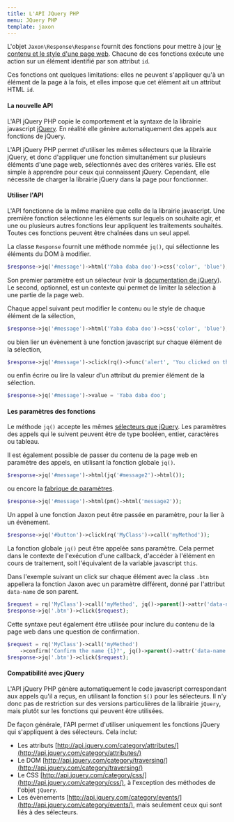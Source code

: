 ```yaml
---
title: L'API JQuery PHP
menu: JQuery PHP
template: jaxon
---
```


L'objet `Jaxon\Response\Response` fournit des fonctions pour mettre à jour [le contenu et le style d'une page web](../features).
Chacune de ces fonctions exécute une action sur un élément identifié par son attribut `id`.

Ces fonctions ont quelques limitations: elles ne peuvent s'appliquer qu'à un élément de la page à la fois, et elles impose que cet élément ait un attribut HTML `id`.

#### La nouvelle API

L'API jQuery PHP copie le comportement et la syntaxe de la librairie javascript [jQuery](https://www.jquery.com).
En réalité elle génère automatiquement des appels aux fonctions de jQuery.

L'API jQuery PHP permet d'utiliser les mêmes sélecteurs que la librairie jQuery, et donc d'appliquer une fonction simultanément sur plusieurs éléments d'une page web, sélectionnés avec des critères variés.
Elle est simple à apprendre pour ceux qui connaissent jQuery. Cependant, elle nécessite de charger la librairie jQuery dans la page pour fonctionner.

#### Utiliser l'API

L'API fonctionne de la même manière que celle de la librairie javascript.
Une première fonction sélectionne les éléments sur lequels on souhaite agir, et une ou plusieurs autres fonctions leur appliquent les traitements souhaités.
Toutes ces fonctions peuvent être chaînées dans un seul appel.

La classe `Response` fournit une méthode nommée `jq()`, qui sélectionne les éléments du DOM à modifier.

```php
$response->jq('#message')->html('Yaba daba doo')->css('color', 'blue');
```

Son premier paramètre est un sélecteur (voir la [documentation de jQuery](http://api.jquery.com/jQuery/)).
Le second, optionnel, est un contexte qui permet de limiter la sélection à une partie de la page web.

Chaque appel suivant peut modifier le contenu ou le style de chaque élément de la sélection,

```php
$response->jq('#message')->html('Yaba daba doo')->css('color', 'blue');
```

ou bien lier un évènement à une fonction javascript sur chaque élément de la sélection,

```php
$response->jq('#message')->click(rq()->func('alert', 'You clicked on the message'));
```

ou enfin écrire ou lire la valeur d'un attribut du premier élément de la sélection.

```php
$response->jq('#message')->value = 'Yaba daba doo';
```

#### Les paramètres des fonctions

Le méthode `jq()` accepte les mêmes [sélecteurs que jQuery](http://api.jquery.com/category/selectors/).
Les paramètres des appels qui le suivent peuvent être de type booléen, entier, caractères ou tableau.

Il est également possible de passer du contenu de la page web en paramètre des appels, en utilisant la fonction globale `jq()`.

```php
$response->jq('#message')->html(jq('#message2')->html());
```

ou encore la [fabrique de paramètres](../requests/factory.html).

```php
$response->jq('#message')->html(pm()->html('message2'));
```

Un appel à une fonction Jaxon peut être passée en paramètre, pour la lier à un évènement.

```php
$response->jq('#button')->click(rq('MyClass')->call('myMethod'));
```

La fonction globale `jq()` peut être appelée sans paramètre.
Cela permet dans le contexte de l'exécution d'une callback, d'accéder à l'élément en cours de traitement, soit l'équivalent de la variable javascript `this`.

Dans l'exemple suivant un click sur chaque élément avec la class `.btn` appellera la fonction Jaxon avec un paramètre différent, donné par l'attribut `data-name` de son parent.

```php
$request = rq('MyClass')->call('myMethod', jq()->parent()->attr('data-name'));
$response->jq('.btn')->click($request);
```

Cette syntaxe peut également être utilisée pour inclure du contenu de la page web dans une question de confirmation.

```php
$request = rq('MyClass')->call('myMethod')
    ->confirm('Confirm the name {1}?', jq()->parent()->attr('data-name'));
$response->jq('.btn')->click($request);
```

#### Compatibilité avec jQuery

L'API jQuery PHP génère automatiquement le code javascript correspondant aux appels qu'il a reçus, en utilisant la fonction `$()` pour les sélecteurs.
Il n'y donc pas de restriction sur des versions particulières de la librairie `jQuery`, mais plutôt sur les fonctions qui peuvent être utilisées.

De façon générale, l'API permet d'utiliser uniquement les fonctions jQuery qui s'appliquent à des sélecteurs.
Cela inclut:

- Les attributs [http://api.jquery.com/category/attributes/](http://api.jquery.com/category/attributes/)
- Le DOM [http://api.jquery.com/category/traversing/](http://api.jquery.com/category/traversing/)
- Le CSS [http://api.jquery.com/category/css/](http://api.jquery.com/category/css/), à l'exception des méthodes de l'objet `jQuery`.
- Les évènements [http://api.jquery.com/category/events/](http://api.jquery.com/category/events/), mais seulement ceux qui sont liés à des sélecteurs.
